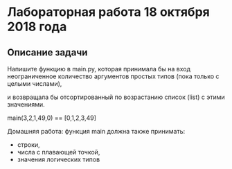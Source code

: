 # Лабораторная работа 18 октября 2018 года

## Описание задачи

Напишите функцию в main.py, которая принимала бы на вход
неограниченное количество аргументов простых типов (пока только
с целыми числами),

и возвращала бы отсортированный по возрастанию список (list)
с этими значениями.

main(3,2,1,49,0)  ==  [0,1,2,3,49]

Домашняя работа: функция main должна также принимать:
 - строки,
 - числа с плавающей точкой,
 - значения логических типов